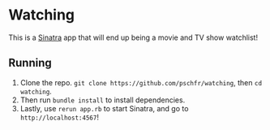 # Watching

This is a [Sinatra](http://sinatrarb.com) app that will end up being a movie and TV show watchlist!

## Running
1. Clone the repo. `git clone https://github.com/pschfr/watching`, then `cd watching`.
2. Then run `bundle install` to install dependencies.
3. Lastly, use `rerun app.rb` to start Sinatra, and go to `http://localhost:4567`!
